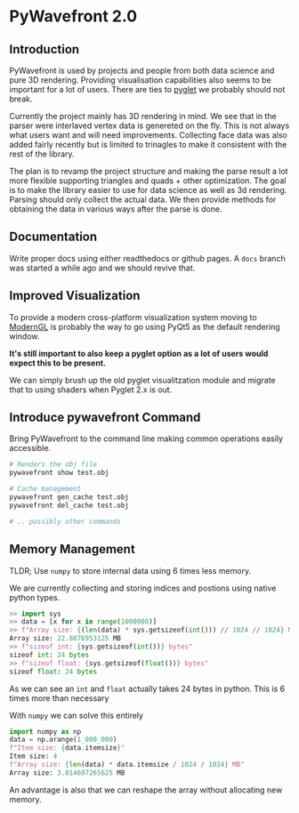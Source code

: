 
# PyWavefront 2.0

## Introduction

PyWavefront is used by projects and people from both data science and pure 3D
rendering. Providing visualisation capabilities also seems to be important for
a lot of users. There are ties to [pyglet](https://bitbucket.org/pyglet/pyglet/wiki/Home)
we probably should not break.

Currently the project mainly has 3D rendering in mind. We see that in the parser
were interlaved vertex data is genereted on the fly. This is not always what
users want and will need improvements. Collecting face data was also added
fairly recently but is limited to trinagles to make it consistent with the
rest of the library.

The plan is to revamp the project structure and making the parse result a lot more flexible supporting triangles and quads + other optimization. The goal is to make the library easier to use for data science as well as 3d rendering. Parsing should only
collect the actual data. We then provide methods for obtaining the data in
various ways after the parse is done.

## Documentation

Write proper docs using either readthedocs or github pages.
A `docs` branch was started a while ago and we should revive that.


## Improved Visualization

To provide a modern cross-platform visualization system moving to 
[ModernGL](https://github.com/cprogrammer1994/ModernGL) is probably
the way to go using PyQt5 as the default rendering window.

**It's still important to also keep a pyglet option as a lot of
users would expect this to be present.**

We can simply brush up the old pyglet visualitzation module and
migrate that to using shaders when Pyglet 2.x is out.

## Introduce pywavefront Command

Bring PyWavefront to the command line making common operations easily
accessible.

```bash
# Renders the obj file
pywavefront show test.obj

# Cache management
pywavefront gen_cache test.obj
pywavefront del_cache test.obj

# .. possibly other commands
```

## Memory Management

TLDR; Use `numpy` to store internal data using 6 times less memory.

We are currently collecting and storing indices and postions using native
python types.

```py
>> import sys
>> data = [x for x in range(1000000)]
>> f"Array size: {(len(data) * sys.getsizeof(int())) // 1024 // 1024} MB")
Array size: 22.8876953125 MB
>> f"sizeof int: {sys.getsizeof(int())} bytes"
sizeof int: 24 bytes
>> f"sizeof float: {sys.getsizeof(float())} bytes"
sizeof float: 24 bytes
```

As we can see an `int` and `float` actually takes 24 bytes in python.
This is 6 times more than necessary

With `numpy` we can solve this entirely

```py
import numpy as np
data = np.arange(1_000_000)
f"Item size: {data.itemsize}"
Item size: 4
f"Array size: {len(data) * data.itemsize / 1024 / 1024} MB"
Array size: 3.814697265625 MB
```

An advantage is also that we can reshape the array without
allocating new memory.
